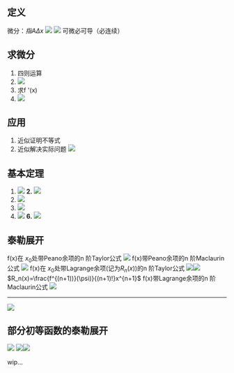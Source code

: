 ## 定义
微分：$指A\Delta x$
![](images/2022-11-02-22-41-25.png)
![](images/2022-11-02-22-42-04.png)
可微必可导（必连续）

## 求微分
1. 四则运算
2. ![](images/2022-11-02-22-45-42.png)
3. 求f '(x)
4. ![](images/2022-11-02-22-46-34.png)

## 应用
1. 近似证明不等式
2. 近似解决实际问题
![](images/2022-11-02-22-48-05.png)

## 基本定理
1. ![](images/2022-11-03-12-32-16.png)
**2.** ![](images/2022-11-03-12-33-33.png)
3. ![](images/2022-11-03-12-33-47.png)
4. ![](images/2022-11-03-12-33-56.png)
5. ![](images/2022-11-03-12-34-08.png)
**6.** ![](images/2022-11-03-12-34-32.png)

## 泰勒展开
 f(x)在 $x_{0}$处带Peano余项的n 阶Taylor公式
 ![](images/2022-11-03-16-11-36.png)
 f(x)带Peano余项的n 阶Maclaurin公式
 ![](images/2022-11-03-16-13-10.png)
 f(x)在 $x_{0}$处带Lagrange余项(记为$R_n(x)$)的n 阶Taylor公式
 ![](images/2022-11-03-16-14-00.png)![](images/2022-11-03-16-14-44.png)
 $R_n(x)=\frac{f^{(n+1))}(\psi)}{(n+1)!}x^{n+1}$
 f(x)带Lagrange余项的n 阶Maclaurin公式
 ![](images/2022-11-03-16-15-14.png)

-----
 ![](images/2022-11-03-16-15-45.png)

 ## 部分初等函数的泰勒展开
 ![](images/2022-11-03-16-16-48.png)
 ![](images/2022-11-03-16-17-00.png)![](images/2022-11-03-16-17-09.png)

 wip...
